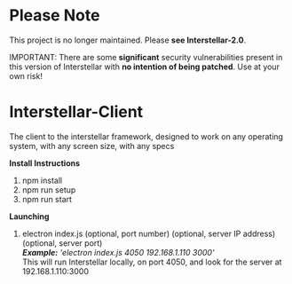 # Please Note
This project is no longer maintained.  Please **see Interstellar-2.0**.

IMPORTANT:
There are some **significant** security vulnerabilities present in this version of Interstellar with **no intention of being patched**.  Use at your own risk!

# Interstellar-Client
The client to the interstellar framework, designed to work on any operating system, with any screen size, with any specs

<b>Install Instructions</b>

1) npm install
2) npm run setup
3) npm run start

<b>Launching</b>

1) electron index.js (optional, port number) (optional, server IP address) (optional, server port)
<br /><i><b>Example:</b> 'electron index.js 4050 192.168.1.110 3000'</i>
<br />This will run Interstellar locally, on port 4050, and look for the server at 192.168.1.110:3000
